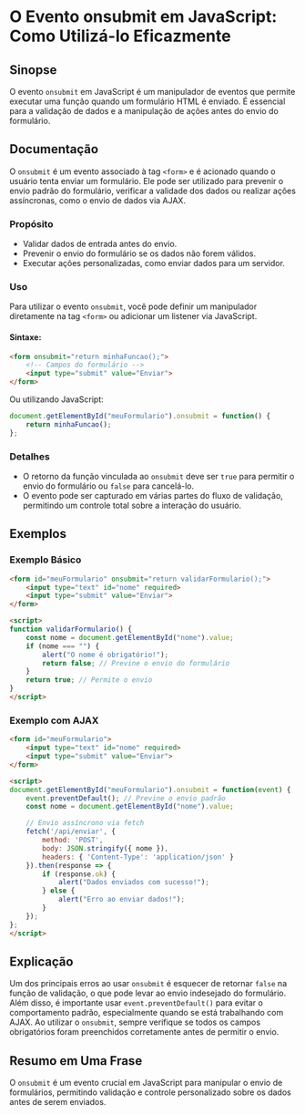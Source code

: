 <!--
Meta Description: # O Evento onsubmit em JavaScript: Como Utilizá-lo Eficazmente ## Sinopse O evento `onsubmit` em JavaScript é um manipulador de eventos que permite ex...
Meta Keywords: envio, onsubmit, formulário, dados, nome
-->

# O Evento onsubmit em JavaScript: Como Utilizá-lo Eficazmente

## Sinopse
O evento `onsubmit` em JavaScript é um manipulador de eventos que permite executar uma função quando um formulário HTML é enviado. É essencial para a validação de dados e a manipulação de ações antes do envio do formulário.

## Documentação
O `onsubmit` é um evento associado à tag `<form>` e é acionado quando o usuário tenta enviar um formulário. Ele pode ser utilizado para prevenir o envio padrão do formulário, verificar a validade dos dados ou realizar ações assíncronas, como o envio de dados via AJAX.

### Propósito
- Validar dados de entrada antes do envio.
- Prevenir o envio do formulário se os dados não forem válidos.
- Executar ações personalizadas, como enviar dados para um servidor.

### Uso
Para utilizar o evento `onsubmit`, você pode definir um manipulador diretamente na tag `<form>` ou adicionar um listener via JavaScript. 

#### Sintaxe:
```html
<form onsubmit="return minhaFuncao();">
    <!-- Campos do formulário -->
    <input type="submit" value="Enviar">
</form>
```

Ou utilizando JavaScript:
```javascript
document.getElementById("meuFormulario").onsubmit = function() {
    return minhaFuncao();
};
```

### Detalhes
- O retorno da função vinculada ao `onsubmit` deve ser `true` para permitir o envio do formulário ou `false` para cancelá-lo.
- O evento pode ser capturado em várias partes do fluxo de validação, permitindo um controle total sobre a interação do usuário.

## Exemplos

### Exemplo Básico
```html
<form id="meuFormulario" onsubmit="return validarFormulario();">
    <input type="text" id="nome" required>
    <input type="submit" value="Enviar">
</form>

<script>
function validarFormulario() {
    const nome = document.getElementById("nome").value;
    if (nome === "") {
        alert("O nome é obrigatório!");
        return false; // Previne o envio do formulário
    }
    return true; // Permite o envio
}
</script>
```

### Exemplo com AJAX
```html
<form id="meuFormulario">
    <input type="text" id="nome" required>
    <input type="submit" value="Enviar">
</form>

<script>
document.getElementById("meuFormulario").onsubmit = function(event) {
    event.preventDefault(); // Previne o envio padrão
    const nome = document.getElementById("nome").value;

    // Envio assíncrono via fetch
    fetch('/api/enviar', {
        method: 'POST',
        body: JSON.stringify({ nome }),
        headers: { 'Content-Type': 'application/json' }
    }).then(response => {
        if (response.ok) {
            alert("Dados enviados com sucesso!");
        } else {
            alert("Erro ao enviar dados!");
        }
    });
};
</script>
```

## Explicação
Um dos principais erros ao usar `onsubmit` é esquecer de retornar `false` na função de validação, o que pode levar ao envio indesejado do formulário. Além disso, é importante usar `event.preventDefault()` para evitar o comportamento padrão, especialmente quando se está trabalhando com AJAX. Ao utilizar o `onsubmit`, sempre verifique se todos os campos obrigatórios foram preenchidos corretamente antes de permitir o envio.

## Resumo em Uma Frase
O `onsubmit` é um evento crucial em JavaScript para manipular o envio de formulários, permitindo validação e controle personalizado sobre os dados antes de serem enviados.